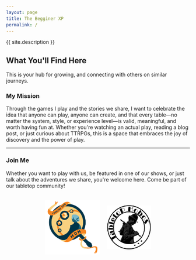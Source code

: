```yaml
---
layout: page
title: The Begginer XP
permalink: /
---
```


{{ site.description }}

## What You'll Find Here

This is your hub for  growing, and connecting with others on similar journeys.

### **My Mission**
Through the games I play and the stories we share, I want to celebrate the idea that anyone can play, anyone can create, and that every table—no matter the system, style, or experience level—is valid, meaningful, and worth having fun at. Whether you're watching an actual play, reading a blog post, or just curious about TTRPGs, this is a space that embraces the joy of discovery and the power of play.

---
### **Join Me**
Whether you want to play with us, be featured in one of our shows, or just talk about the adventures we share, you're welcome here. Come be part of our tabletop community!

<div style="display: flex; justify-content: center; align-items: center; gap: 20px; margin: 30px 0;">
  <a href="https://www.youtube.com/@LookingForMomTTRPG" target="_blank" rel="noopener noreferrer">
    <img src="/assets/images/logo/LFM_Logo.svg" alt="Looking for Mom Logo" style="width: 150px; height: 150px; object-fit: contain;">
  </a>
  <a href="https://www.youtube.com/@tabletophobos" target="_blank" rel="noopener noreferrer">
    <img src="/assets/images/logo/TH_Logo.png" alt="Tabletop Hobos Logoo" style="width: 120px; height: 120px; object-fit: contain;">
  </a>
</div>


